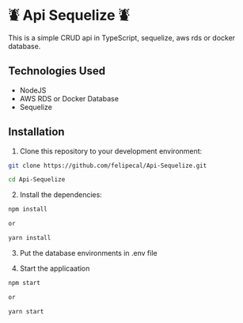 # ⛇ Api Sequelize ⛇

This is a simple CRUD api in TypeScript, sequelize, aws rds or docker database.

## Technologies Used

- NodeJS
- AWS RDS or Docker Database
- Sequelize

## Installation

1. Clone this repository to your development environment:

```bash
git clone https://github.com/felipecal/Api-Sequelize.git

cd Api-Sequelize
```

2. Install the dependencies:

```bash
npm install

or

yarn install
```

3. Put the database environments in .env file

4. Start the applicaation

```bash
npm start

or

yarn start
```
